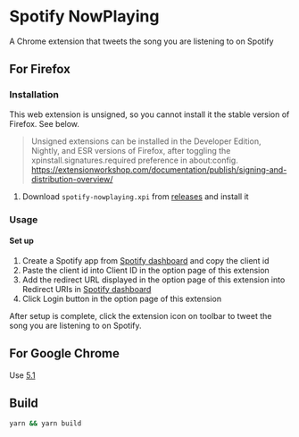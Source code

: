 # Spotify NowPlaying

A Chrome extension that tweets the song you are listening to on Spotify

## For Firefox

### Installation

This web extension is unsigned, so you cannot install it the stable version of Firefox. See below.

> Unsigned extensions can be installed in the Developer Edition, Nightly, and ESR versions of Firefox,
after toggling the xpinstall.signatures.required preference in about:config.
https://extensionworkshop.com/documentation/publish/signing-and-distribution-overview/

1. Download `spotify-nowplaying.xpi` from [releases][releases-latest] and install it

### Usage

#### Set up

1. Create a Spotify app from [Spotify dashboard][spotify-dashboard] and copy the client id
1. Paste the client id into Client ID in the option page of this extension
1. Add the redirect URL displayed in the option page of this extension into Redirect URIs in [Spotify dashboard][spotify-dashboard]
1. Click Login button in the option page of this extension

After setup is complete, click the extension icon on toolbar to tweet the song you are listening to on Spotify.

## For Google Chrome

Use [5.1][]

## Build

```sh
yarn && yarn build
```

[releases-latest]: https://github.com/hexium310/spotify-nowplaying/releases/latest
[spotify-dashboard]: https://developer.spotify.com/dashboard
[5.1]: https://github.com/hexium310/spotify-nowplaying/blob/0.5.1/README.md
